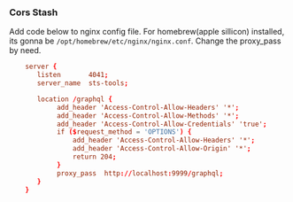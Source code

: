 ### Cors Stash

Add code below to nginx config file. For homebrew(apple sillicon) installed, its gonna be `/opt/homebrew/etc/nginx/nginx.conf`. Change the proxy_pass by need.

```conf
    server {
       listen       4041;
       server_name  sts-tools;

       location /graphql {
            add_header 'Access-Control-Allow-Headers' '*';
            add_header 'Access-Control-Allow-Methods' '*';
            add_header 'Access-Control-Allow-Credentials' 'true';
            if ($request_method = 'OPTIONS') {
                add_header 'Access-Control-Allow-Headers' '*';
                add_header 'Access-Control-Allow-Origin' '*';
                return 204;
            }
            proxy_pass  http://localhost:9999/graphql;
       }
    }
```
